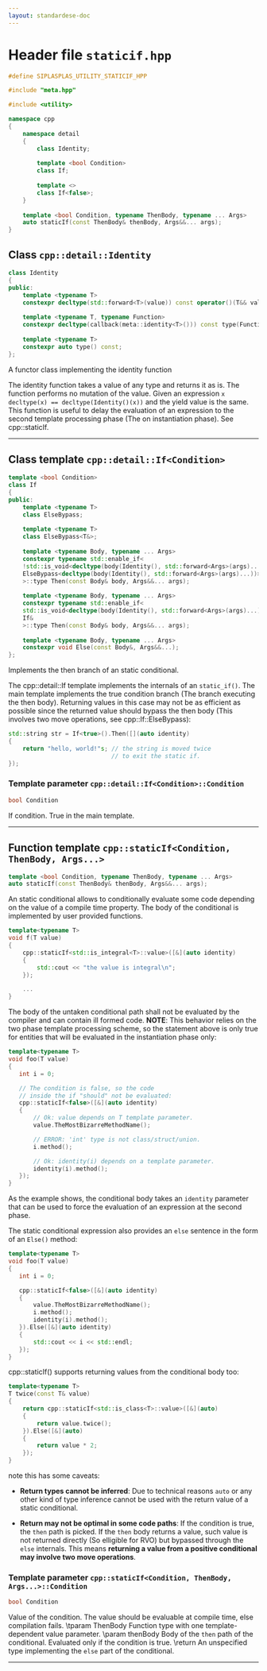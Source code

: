 ```yaml
---
layout: standardese-doc
---
```


# Header file `staticif.hpp`

``` cpp
#define SIPLASPLAS_UTILITY_STATICIF_HPP 

#include "meta.hpp"

#include <utility>

namespace cpp
{
    namespace detail
    {
        class Identity;
        
        template <bool Condition>
        class If;
        
        template <>
        class If<false>;
    }
    
    template <bool Condition, typename ThenBody, typename ... Args>
    auto staticIf(const ThenBody& thenBody, Args&&... args);
}
```

## Class `cpp::detail::Identity`<a id="cpp::detail::Identity"></a>

``` cpp
class Identity
{
public:
    template <typename T>
    constexpr decltype(std::forward<T>(value)) const operator()(T&& value);
    
    template <typename T, typename Function>
    constexpr decltype(callback(meta::identity<T>())) const type(Function callback);
    
    template <typename T>
    constexpr auto type() const;
};
```

A functor class implementing the identity function

The identity function takes a value of any type and returns it as is. The function performs no mutation of the value. Given an expression `x` `decltype(x) == decltype(Identity()(x))` and the yield value is the same. This function is useful to delay the evaluation of an expression to the second template processing phase (The on instantiation phase). See cpp::staticIf.

-----

## Class template `cpp::detail::If<Condition>`<a id="cpp::detail::If<Condition>"></a>

``` cpp
template <bool Condition>
class If
{
public:
    template <typename T>
    class ElseBypass;
    
    template <typename T>
    class ElseBypass<T&>;
    
    template <typename Body, typename ... Args>
    constexpr typename std::enable_if<
    !std::is_void<decltype(body(Identity(), std::forward<Args>(args)...))>::value,
    ElseBypass<decltype(body(Identity(), std::forward<Args>(args)...))>
    >::type Then(const Body& body, Args&&... args);
    
    template <typename Body, typename ... Args>
    constexpr typename std::enable_if<
    std::is_void<decltype(body(Identity(), std::forward<Args>(args)...))>::value,
    If&
    >::type Then(const Body& body, Args&&... args);
    
    template <typename Body, typename ... Args>
    constexpr void Else(const Body&, Args&&...);
};
```

Implements the then branch of an static conditional.

The cpp::detail::If template implements the internals of an `static_if()`. The main template implements the true condition branch (The branch executing the then body). Returning values in this case may not be as efficient as possible since the returned value should bypass the then body (This involves two move operations, see cpp::If::ElseBypass):

``` cpp
std::string str = If<true>().Then([](auto identity)
{
    return "hello, world!"s; // the string is moved twice
                             // to exit the static if.
});
```

### Template parameter `cpp::detail::If<Condition>::Condition`<a id="cpp::detail::If<Condition>::Condition"></a>

``` cpp
bool Condition
```

If condition. True in the main template.

-----

## Function template `cpp::staticIf<Condition, ThenBody, Args...>`<a id="cpp::staticIf<Condition, ThenBody, Args...>"></a>

``` cpp
template <bool Condition, typename ThenBody, typename ... Args>
auto staticIf(const ThenBody& thenBody, Args&&... args);
```

An static conditional allows to conditionally evaluate some code depending on the value of a compile time property. The body of the conditional is implemented by user provided functions.

``` cpp
template<typename T>
void f(T value)
{
    cpp::staticIf<std::is_integral<T>::value>([&](auto identity)
    {
        std::cout << "the value is integral\n";
    });

    ...
}
```

The body of the untaken conditional path shall not be evaluated by the compiler and can contain ill formed code. **NOTE**: This behavior relies on the two phase template processing scheme, so the statement above is only true for entities that will be evaluated in the instantiation phase only:

``` cpp
template<typename T>
void foo(T value)
{
   int i = 0;

   // The condition is false, so the code
   // inside the if "should" not be evaluated:
   cpp::staticIf<false>([&](auto identity)
   {
       // Ok: value depends on T template parameter.
       value.TheMostBizarreMethodName();

       // ERROR: 'int' type is not class/struct/union.
       i.method();

       // Ok: identity(i) depends on a template parameter.
       identity(i).method();
   });
}
```

As the example shows, the conditional body takes an `identity` parameter that can be used to force the evaluation of an expression at the second phase.

The static conditional expression also provides an `else` sentence in the form of an `Else()` method:

``` cpp
template<typename T>
void foo(T value)
{
   int i = 0;

   cpp::staticIf<false>([&](auto identity)
   {
       value.TheMostBizarreMethodName();
       i.method();
       identity(i).method();
   }).Else([&](auto identity)
   {
       std::cout << i << std::endl;
   });
}
```

cpp::staticIf() supports returning values from the conditional body too:

``` cpp
template<typename T>
T twice(const T& value)
{
    return cpp::staticIf<std::is_class<T>::value>([&](auto)
    {
        return value.twice();
    }).Else([&](auto)
    {
        return value * 2;
    });
}
```

note this has some caveats:

  - **Return types cannot be inferred**: Due to technical reasons `auto` or any other kind of type inference cannot be used with the return value of a static conditional.

  - **Return may not be optimal in some code paths**: If the condition is true, the `then` path is picked. If the `then` body returns a value, such value is not returned directly (So elligible for RVO) but bypassed through the `else` internals. This means **returning a value from a positive conditional may involve two move operations**.

### Template parameter `cpp::staticIf<Condition, ThenBody, Args...>::Condition`<a id="cpp::staticIf<Condition, ThenBody, Args...>::Condition"></a>

``` cpp
bool Condition
```

Value of the condition. The value should be evaluable at compile time, else compilation fails. \\tparam ThenBody Function type with one template-dependent value parameter. \\param thenBody Body of the `then` path of the conditional. Evaluated only if the condition is true. \\return An unspecified type implementing the `else` part of the conditional.

-----
